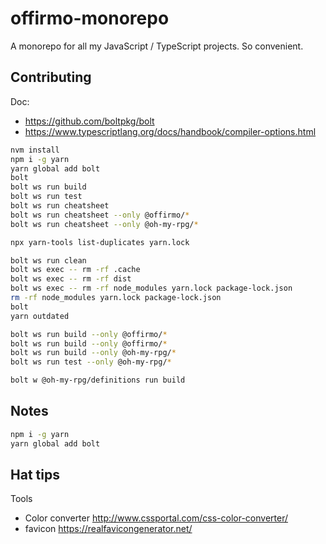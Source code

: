 # offirmo-monorepo
A monorepo for all my JavaScript / TypeScript projects. So convenient.


## Contributing

Doc:
* https://github.com/boltpkg/bolt
* https://www.typescriptlang.org/docs/handbook/compiler-options.html



```bash
nvm install
npm i -g yarn
yarn global add bolt
bolt
bolt ws run build
bolt ws run test
bolt ws run cheatsheet
bolt ws run cheatsheet --only @offirmo/*
bolt ws run cheatsheet --only @oh-my-rpg/*

npx yarn-tools list-duplicates yarn.lock

bolt ws run clean
bolt ws exec -- rm -rf .cache
bolt ws exec -- rm -rf dist
bolt ws exec -- rm -rf node_modules yarn.lock package-lock.json
rm -rf node_modules yarn.lock package-lock.json
bolt
yarn outdated

bolt ws run build --only @offirmo/*
bolt ws run build --only @offirmo/*
bolt ws run build --only @oh-my-rpg/*
bolt ws run test --only @oh-my-rpg/*

bolt w @oh-my-rpg/definitions run build
```

## Notes

```bash
npm i -g yarn
yarn global add bolt
```

## Hat tips

Tools
- Color converter http://www.cssportal.com/css-color-converter/
- favicon https://realfavicongenerator.net/

